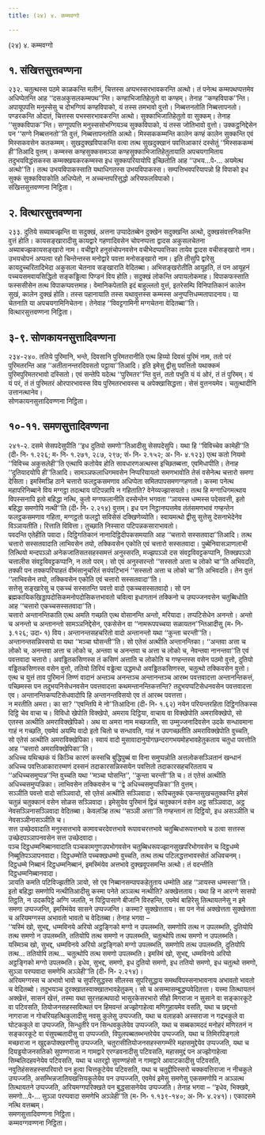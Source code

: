 ```yaml
---
title: (२४) ४. कम्मवग्गो

---
```

(२४) ४. कम्मवग्गो  


## १. संखित्तसुत्तवण्णना

२३२. चतुत्थस्स पठमे काळकन्ति मलीनं, चित्तस्स अप्पभस्सरभावकरन्ति अत्थो। तं पनेत्थ कम्मपथप्पत्तमेव अधिप्पेतन्ति आह ‘‘दसअकुसलकम्मपथ’’न्ति। कण्हाभिजातिहेतुतो वा कण्हम्। तेनाह ‘‘कण्हविपाक’’न्ति। अपायूपपत्ति मनुस्सेसु च दोभग्गियं कण्हविपाको, यं तस्स तमभावो वुत्तो। निब्बत्तनतोति निब्बत्तापनतो। पण्डरकन्ति ओदातं, चित्तस्स पभस्सरभावकरन्ति अत्थो। सुक्काभिजातिहेतुतो वा सुक्कम्। तेनाह ‘‘सुक्कविपाक’’न्ति। सग्गूपपत्ति मनुस्ससोभग्गियञ्च सुक्कविपाको, यं तस्स जोतिभावो वुत्तो। उक्कट्ठनिद्देसेन पन ‘‘सग्गे निब्बत्तनतो’’ति वुत्तं, निब्बत्तापनतोति अत्थो। मिस्सककम्मन्ति कालेन कण्हं कालेन सुक्कन्ति एवं मिस्सकवसेन कतकम्मम्। सुखदुक्खविपाकन्ति वत्वा तत्थ सुखदुक्खानं पवत्तिआकारं दस्सेतुं ‘‘मिस्सककम्मं ही’’तिआदि वुत्तम्। कम्मस्स कण्हसुक्कसमञ्ञा कण्हसुक्काभिजातिहेतुतायाति अपचयगामिताय तदुभयविद्धंसकस्स कम्मक्खयकरकम्मस्स इध सुक्कपरियायोपि इच्छितोति आह ‘‘उभय…पे॰… अयमेत्थ अत्थो’’ति। तत्थ उभयविपाकस्साति यथाधिगतस्स उभयविपाकस्स। सम्पत्तिभवपरियापन्नो हि विपाको इध सुक्कं सुक्कविपाकोति अधिप्पेतो, न अच्चन्तपरिसुद्धो अरियफलविपाको।  
संखित्तसुत्तवण्णना निट्ठिता।  


## २. वित्थारसुत्तवण्णना

२३३. दुतिये सब्याबज्झन्ति वा सदुक्खं, अत्तना उप्पादेतब्बेन दुक्खेन सदुक्खन्ति अत्थो, दुक्खसंवत्तनिकन्ति वुत्तं होति। कायसङ्खारादीसु कायद्वारे गहणादिवसेन चोपनप्पत्ता द्वादस अकुसलचेतना अब्याबज्झकायसङ्खारो नाम। वचीद्वारे हनुसंचोपनवसेन वचीभेदप्पवत्तिका तायेव द्वादस वचीसङ्खारो नाम। उभयचोपनं अप्पत्वा रहो चिन्तेन्तस्स मनोद्वारे पवत्ता मनोसङ्खारो नाम। इति तीसुपि द्वारेसु कायदुच्चरितादिभेदा अकुसला चेतनाव सङ्खाराति वेदितब्बा। अभिसङ्खरोतीति आयूहति, तं पन आयूहनं पच्चयसमवायसिद्धितो सङ्कड्ढित्वा पिण्डनं विय होति। सदुक्खं लोकन्ति अपायलोकमाह। विपाकफस्साति फस्ससीसेन तत्थ विपाकप्पवत्तमाह। वेमानिकपेताति इदं बाहुल्लतो वुत्तं, इतरेसम्पि विनिपातिकानं कालेन सुखं, कालेन दुक्खं होति। तस्स पहानायाति तस्स यथावुत्तस्स कम्मस्स अनुप्पत्तिधम्मतापादनाय। या चेतनाति या अपचयगामिनिचेतना। तेनेवाह ‘‘विवट्टगामिनी मग्गचेतना वेदितब्बा’’ति।  
वित्थारसुत्तवण्णना निट्ठिता।  


## ३-९. सोणकायनसुत्तादिवण्णना

२३४-२४०. ततिये पुरिमानि, भन्ते, दिवसानि पुरिमतरानीति एत्थ हिय्यो दिवसं पुरिमं नाम, ततो परं पुरिमतरन्ति आह ‘‘अतीतानन्तरदिवसतो पट्ठाया’’तिआदि। इति इमेसु द्वीसु पवत्तितो यथाक्कमं पुरिमपुरिमतरभावो दस्सितो। एवं सन्तेपि यदेत्थ ‘‘पुरिमतर’’न्ति वुत्तं, ततो पभुति यं यं ओरं, तं तं पुरिमम्। यं यं परं, तं तं पुरिमतरं ओरपारभावस्स विय पुरिमतरभावस्स च अपेक्खासिद्धत्ता। सेसं वुत्तनयमेव। चतुत्थादीनि उत्तानत्थानेव।  
सोणकायनसुत्तादिवण्णना निट्ठिता।  


## १०-११. समणसुत्तादिवण्णना

२४१-२. दसमे सेसपदेसुपीति ‘‘इध दुतियो समणो’’तिआदीसु सेसपदेसुपि। यथा हि ‘‘विविच्चेव कामेही’’ति (दी॰ नि॰ १.२२६; म॰ नि॰ १.२७१, २८७, २९७; सं॰ नि॰ २.१५२; अ॰ नि॰ ४.१२३) एत्थ कतो नियमो ‘‘विविच्च अकुसलेही’’ति एत्थापि कतोयेव होति सावधारणअत्थस्स इच्छितब्बत्ता, एवमिधापीति। तेनाह ‘‘दुतियादयोपि ही’’तिआदि। सामञ्ञफलाधिगमवसेन निप्परियायतो समणभावोति तेसं वसेनेत्थ चत्तारो समणा देसिता। इमस्मिञ्हि ठाने चत्तारो फलट्ठकसमणाव अधिप्पेता समितपापसमणग्गहणतो। कस्मा पनेत्थ महापरिनिब्बाने विय मग्गट्ठा तदत्थाय पटिपन्नापि न गहिताति? वेनेय्यज्झासयतो। तत्थ हि मग्गाधिगमत्थाय विपस्सनापि इतो बहिद्धा नत्थि, कुतो मग्गफलानीति दस्सेन्तेन भगवता ‘‘ञायस्स धम्मस्स पदेसवत्ती, इतो बहिद्धा समणोपि नत्थी’’ति (दी॰ नि॰ २.२१४) वुत्तम्। इध पन निट्ठानप्पत्तमेव तंतंसमणभावं गण्हन्तेन फलट्ठकसमणाव गहिता, मग्गट्ठतो फलट्ठो सविसेसं दक्खिणेय्योति। स्वायमत्थो द्वीसु सुत्तेसु देसनाभेदेनेव विञ्ञायतीति। रित्ताति विवित्ता। तुच्छाति निस्सारा पटिपन्नकसाराभावतो।  
पवदन्ति एतेहीति पवादा। दिट्ठिगतिकानं नानादिट्ठिदीपकसमयाति आह ‘‘चत्तारो सस्सतवादा’’तिआदि। तत्थ चत्तारो सस्सतवादाति लाभिवसेन तयो, तक्किवसेन एकोति एवं चत्तारो सस्सतवादा। पुब्बेनिवासञाणलाभी तित्थियो मन्दपञ्ञो अनेकजातिसतसहस्समत्तं अनुस्सरति, मज्झपञ्ञो दस संवट्टविवट्टकप्पानि, तिक्खपञ्ञो चत्तालीस संवट्टविवट्टकप्पानि, न ततो परम्। सो एवं अनुस्सरन्तो ‘‘सस्सतो अत्ता च लोको चा’’ति अभिवदति, तक्की पन तक्कपरियाहतं वीमंसानुचरितं सयंपटिभानं ‘‘सस्सतो अत्ता च लोको चा’’ति अभिवदति। तेन वुत्तं ‘‘लाभिवसेन तयो, तक्किवसेन एकोति एवं चत्तारो सस्सतवादा’’ति।  
सत्तेसु सङ्खारेसु च एकच्चं सस्सतन्ति पवत्तो वादो एकच्चसस्सतवादो। सो पन ब्रह्मकायिकखिड्डापदोसिकमनोपदोसिकत्तभावतो चवित्वा इधागतानं तक्किनो च उप्पज्जनवसेन चतुब्बिधोति आह ‘‘चत्तारो एकच्चसस्सतवादा’’ति।  
चत्तारो अन्तानन्तिकाति एत्थ अमति गच्छति एत्थ वोसानन्ति अन्तो, मरियादा। तप्पटिसेधेन अनन्तो। अन्तो च अनन्तो च अन्तानन्तो सामञ्ञनिद्देसेन, एकसेसेन वा ‘‘नामरूपपच्चया सळायतन’’न्तिआदीसु (म॰ नि॰ ३.१२६; उदा॰ १) विय। अन्तानन्तसहचरितो वादो अन्तानन्तो यथा ‘‘कुन्ता चरन्ती’’ति। अन्तानन्तसन्निस्सयो वा यथा ‘‘मञ्चा घोसन्ती’’ति। सो एतेसं अत्थीति अन्तानन्तिका। ‘‘अन्तवा अत्ता च लोको च, अनन्तवा अत्ता च लोको च, अन्तवा च अनन्तवा च अत्ता च लोको च, नेवन्तवा नानन्तवा’’ति एवं पवत्तवादा चत्तारो। अवड्ढितकसिणस्स तं कसिणं अत्ताति च लोकोति च गण्हन्तस्स वसेन पठमो वुत्तो, दुतियो वड्ढितकसिणस्स वसेन वुत्तो, ततियो तिरियं वड्ढेत्वा उद्धमधो अवड्ढितकसिणस्स, चतुत्थो तक्किवसेन वुत्तो। एत्थ च युत्तं ताव पुरिमानं तिण्णं वादानं अन्तञ्च अनन्तञ्च अन्तानन्तञ्च आरब्भ पवत्तवादत्ता अन्तानन्तिकत्तं, पच्छिमस्स पन तदुभयनिसेधनवसेन पवत्तवादत्ता कथमन्तानन्तिकत्तन्ति? तदुभयप्पटिसेधनवसेन पवत्तवादत्ता एव। अन्तानन्तिकप्पटिसेधवादोपि हि अन्तानन्तविसयो एव तं आरब्भ पवत्तत्ता।  
न मरतीति अमरा। का सा? ‘‘एवन्तिपि मे नो’’तिआदिना (दी॰ नि॰ १.६२) नयेन परियन्तरहिता दिट्ठिगतिकस्स दिट्ठि चेव वाचा च। विविधो खेपोति विक्खेपो, अमराय दिट्ठिया, वाचाय वा विक्खेपोति अमराविक्खेपो, सो एतस्स अत्थीति अमराविक्खेपिको। अथ वा अमरा नाम मच्छजाति, सा उम्मुज्जनादिवसेन उदके सन्धावमाना गाहं न गच्छति, एवमेवं अयम्पि वादो इतो चितो च सन्धावति, गाहं न उपगच्छतीति अमराविक्खेपोति वुच्चति, सो एतेसं अत्थीति अमराविक्खेपिका। स्वायं वादो मुसावादानुयोगछन्दरागभयमोहभावहेतुकताय चतुधा पवत्तोति आह ‘‘चत्तारो अमराविक्खेपिका’’ति।  
अधिच्च यथिच्छकं यं किञ्चि कारणं कस्सचि बुद्धिपुब्बं वा विना समुप्पन्नोति अत्तलोकसञ्ञितानं खन्धानं अधिच्च पवत्तिआकारारम्मणं दस्सनं तदाकारसन्निस्सयेन पवत्तितो तदाकारसहचरितताय च ‘‘अधिच्चसमुप्पन्न’’न्ति वुच्चति यथा ‘‘मञ्चा घोसन्ति’’, ‘‘कुन्ता चरन्ती’’ति च। तं एतेसं अत्थीति अधिच्चसमुप्पन्निका। लाभिवसेन तक्किवसेन च ‘‘द्वे अधिच्चसमुप्पन्निका’’ति वुत्तम्।  
सञ्ञीति पवत्तो वादो सञ्ञिवादो, सो एतेसं अत्थीति सञ्ञिवादा। रूपिचतुक्कं एकन्तसुखचतुक्कन्ति इमेसं चतुन्नं चतुक्कानं वसेन सोळस सञ्ञिवादा। इमेसुयेव पुरिमानं द्विन्नं चतुक्कानं वसेन अट्ठ सञ्ञिवादा, अट्ठ नेवसञ्ञिनासञ्ञिवादा वेदितब्बा। केवलञ्हि तत्थ ‘‘सञ्ञी अत्ता’’ति गण्हन्तानं ता दिट्ठियो, इध असञ्ञीति च नेवसञ्ञीनासञ्ञीति च।  
सत्त उच्छेदवादाति मनुस्सत्तभावे कामावचरदेवत्तभावे रूपावचरत्तभावे चतुब्बिधारूपत्तभावे च ठत्वा सत्तस्स उच्छेदपञ्ञापनवसेन सत्त उच्छेदवादा।  
पञ्च दिट्ठधम्मनिब्बानवादाति पञ्चकामगुणउपभोगवसेन चतुब्बिधरूपज्झानसुखपरिभोगवसेन च दिट्ठधम्मे निब्बूतिपञ्ञापनवादा। दिट्ठधम्मोति पच्चक्खधम्मो वुच्चति, तत्थ तत्थ पटिलद्धत्तभावस्सेतं अधिवचनम्। दिट्ठधम्मे निब्बानं दिट्ठधम्मनिब्बानं, इमस्मिंयेव अत्तभावे दुक्खवूपसमन्ति अत्थो। तं वदन्तीति दिट्ठधम्मनिब्बानवादा।  
ञायति कमति पटिविज्झतीति ञायो, सो एव निब्बानसम्पापकहेतुताय धम्मोति आह ‘‘ञायस्स धम्मस्सा’’ति। इतो बहिद्धा समणोपि नत्थीतिआदीसु कस्मा पनेते अञ्ञत्थ नत्थीति? अक्खेत्तताय। यथा हि न आरग्गे सासपो तिट्ठति, न उदकपिट्ठे अग्गि जलति, न पिट्ठिपासाणे बीजानि विरुहन्ति, एवमेवं बाहिरेसु तित्थायतनेसु न इमे समणा उप्पज्जन्ति, इमस्मिंयेव सासने उप्पज्जन्ति। कस्मा? सुक्खेत्तताय। सा पन नेसं अक्खेत्तता सुक्खेत्तता च अरियमग्गस्स अभावतो भावतो च वेदितब्बा। तेनाह भगवा –  
‘‘यस्मिं खो, सुभद्द, धम्मविनये अरियो अट्ठङ्गिको मग्गो न उपलब्भति, समणोपि तत्थ न उपलब्भति, दुतियोपि तत्थ समणो न उपलब्भति, ततियोपि तत्थ समणो न उपलब्भति, चतुत्थोपि तत्थ समणो न उपलब्भति। यस्मिञ्च खो, सुभद्द, धम्मविनये अरियो अट्ठङ्गिको मग्गो उपलब्भति, समणोपि तत्थ उपलब्भति, दुतियोपि तत्थ… ततियोपि तत्थ… चतुत्थोपि तत्थ समणो उपलब्भति। इमस्मिं खो, सुभद्द, धम्मविनये अरियो अट्ठङ्गिको मग्गो उपलब्भति। इधेव, सुभद्द, समणो, इध दुतियो समणो, इध ततियो समणो, इध चतुत्थो समणो, सुञ्ञा परप्पवादा समणेभि अञ्ञेही’’ति (दी॰ नि॰ २.२१४)।  
अरियमग्गस्स च अभावो भावो च सुपरिसुद्धस्स सीलस्स सुपरिसुद्धाय समथविपस्सनाभावनाय अभावतो भावतो च वेदितब्बो। तदुभयञ्च दुरक्खातस्वाक्खातभावहेतुकम्। सो च असम्मासम्बुद्धप्पवेदितत्ता। यस्मा तित्थायतनं अक्खेत्तं, सासनं खेत्तं, तस्मा यथा सुरत्तहत्थपादो भासुरकेसरभारो सीहो मिगराजा न सुसाने वा सङ्कारकूटे वा पटिवसति, तियोजनसहस्सवित्थतं पन हिमवन्तं अज्झोगाहेत्वा मणिगुहायमेव वसति, यथा च छद्दन्तो नागराजा न गोचरियहत्थिकुलादीसु नवसु कुलेसु उप्पज्जति, यथा च वलाहको अस्सराजा न गद्रभकुले वा घोटककुले वा उप्पज्जति, सिन्धुतीरे पन सिन्धवकुलेयेव उप्पज्जति, यथा च सब्बकामददं मनोहरं मणिरतनं न सङ्कारकूटे वा पंसुपब्बतादीसु वा उप्पज्जति, विपुलपब्बतब्भन्तरेयेव उप्पज्जति, यथा च तिमिरपिङ्गलो मच्छराजा न खुद्दकपोक्खरणीसु उप्पज्जति, चतुरासीतियोजनसहस्सगम्भीरे महासमुद्देयेव उप्पज्जति, यथा च दियड्ढयोजनसतिको सुपण्णराजा न गामद्वारे एरण्डवनादीसु पटिवसति, महासमुद्दं पन अज्झोगाहेत्वा सिम्बलिदहवनेयेव पटिवसति, यथा च धतरट्ठो सुवण्णहंसो न गामद्वारे आवाटकादीसु पटिवसति, नवुतिहंससहस्सपरिवारो पन हुत्वा चित्तकूटेयेव पटिवसति, यथा च चतुद्दीपिस्सरो चक्कवत्तिराजा न नीचकुले उप्पज्जति, असम्भिन्नजातियखत्तियकुलेयेव पन उप्पज्जति, एवमेवं इमेसु समणेसु एकसमणोपि न अञ्ञत्थ तित्थायतने उप्पज्जति, अरियमग्गपरिक्खते पन बुद्धसासनेयेव उप्पज्जति। तेनाह भगवा – ‘‘इधेव, भिक्खवे, समणो…पे॰… सुञ्ञा परप्पवादा समणेभि अञ्ञेही’’ति (म॰ नि॰ १.१३९-१४०; अ॰ नि॰ ४.२४१)। एकादसमे नत्थि वत्तब्बम्।  
समणसुत्तादिवण्णना निट्ठिता।  
कम्मवग्गवण्णना निट्ठिता।  